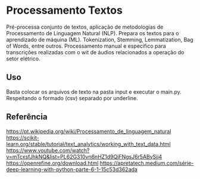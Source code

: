 # Processamento Textos

Pré-processa conjunto de textos, aplicação de metodologias de Processamento de Linguagem Natural (NLP). Prepara os textos para o aprendizado de máquina (ML). Tokenization, Stemming, Lemmatization, Bag of Words, entre outros. Processamento manual e especifico para transcrições realizadas com o wit de áudios relacionados a operação do setor elétrico.

## Uso

Basta colocar os arquivos de texto na pasta input e executar o main.py. Respeitando o formado (csv) separado por underline.

## Referência

https://pt.wikipedia.org/wiki/Processamento_de_linguagem_natural
https://scikit-learn.org/stable/tutorial/text_analytics/working_with_text_data.html
https://www.youtube.com/watch?v=mTcxsfJhkNQ&list=PL62G310vn6nHZ1d9QjFNgsJ6r5ABySjj4
https://openrefine.org/download.html
https://apretatech.medium.com/série-deep-learning-with-python-parte-6-1-15c53d362ada